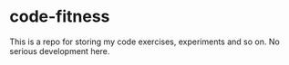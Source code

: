 # code-fitness
This is a repo for storing my code exercises, experiments and so on. No serious development here.
